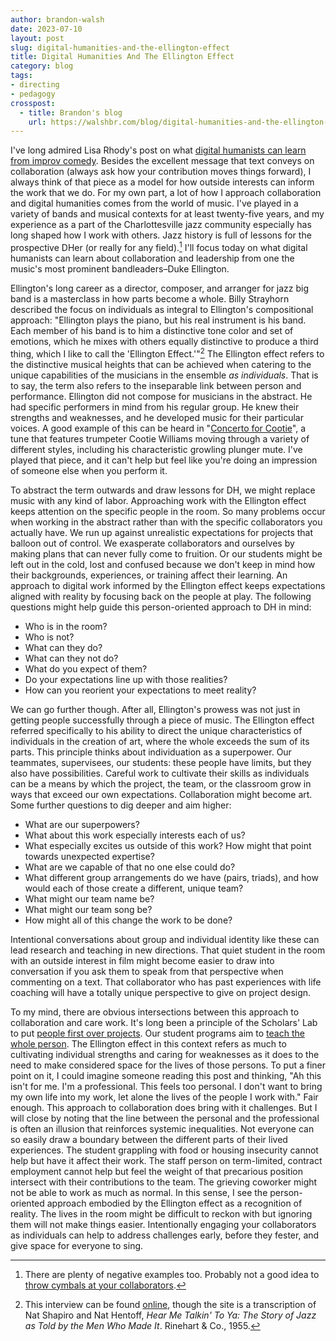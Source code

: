 ```yaml
---
author: brandon-walsh
date: 2023-07-10
layout: post
slug: digital-humanities-and-the-ellington-effect
title: Digital Humanities And The Ellington Effect
category: blog
tags:
- directing
- pedagogy
crosspost:
  - title: Brandon's blog
    url: https://walshbr.com/blog/digital-humanities-and-the-ellington-effect
---
```


I've long admired Lisa Rhody's post on what [digital humanists can learn from improv comedy](http://dayofdh2013.matrix.msu.edu/lmrhody/2013/04/17/what-can-dhers-learn-from-improvisation-and-tina-fey/). Besides the excellent message that text conveys on collaboration (always ask how your contribution moves things forward), I always think of that piece as a model for how outside interests can inform the work that we do. For my own part, a lot of how I approach collaboration and digital humanities comes from the world of music. I've played in a variety of bands and musical contexts for at least twenty-five years, and my experience as a part of the Charlottesville jazz community especially has long shaped how I work with others. Jazz history is full of lessons for the prospective DHer (or really for any field).[^1] I'll focus today on what digital humanists can learn about collaboration and leadership from one the music's most prominent bandleaders–Duke Ellington.

Ellington's long career as a director, composer, and arranger for jazz big band is a masterclass in how parts become a whole. Billy Strayhorn described the focus on individuals as integral to Ellington's compositional approach: "Ellington plays the piano, but his real instrument is his band. Each member of his band is to him a distinctive tone color and set of emotions, which he mixes with others equally distinctive to produce a third thing, which I like to call the 'Ellington Effect.'"[^2] The Ellington effect refers to the distinctive musical heights that can be achieved when catering to the unique capabilities of the musicians in the ensemble *as individuals*. That is to say, the term also refers to the inseparable link between person and performance. Ellington did not compose for musicians in the abstract. He had specific performers in mind from his regular group. He knew their strengths and weaknesses, and he developed music for their particular voices. A good example of this can be heard in "[Concerto for Cootie](https://open.spotify.com/track/3H5J3ynlgbAErQTWBDMU2N?si=a8c6c7b3306c4177)", a tune that features trumpeter Cootie Williams moving through a variety of different styles, including his characteristic growling plunger mute. I've played that piece, and it can't help but feel like you're doing an impression of someone else when you perform it.

To abstract the term outwards and draw lessons for DH, we might replace music with any kind of labor. Approaching work with the Ellington effect keeps attention on the specific people in the room. So many problems occur when working in the abstract rather than with the specific collaborators you actually have. We run up against unrealistic expectations for projects that balloon out of control. We exasperate collaborators and ourselves by making plans that can never fully come to fruition. Or our students might be left out in the cold, lost and confused because we don't keep in mind how their backgrounds, experiences, or training affect their learning. An approach to digital work informed by the Ellington effect keeps expectations aligned with reality by focusing back on the people at play. The following questions might help guide this person-oriented approach to DH in mind:

* Who is in the room?
* Who is not?
* What can they do?
* What can they not do?
* What do you expect of them?
* Do your expectations line up with those realities?
* How can you reorient your expectations to meet reality?

We can go further though. After all, Ellington's prowess was not just in getting people successfully through a piece of music. The Ellington effect referred specifically to his ability to direct the unique characteristics of individuals in the creation of art, where the whole exceeds the sum of its parts. This principle thinks about individuation as a superpower. Our teammates, supervisees, our students: these people have limits, but they also have possibilities. Careful work to cultivate their skills as individuals can be a means by which the project, the team, or the classroom grow in ways that exceed our own expectations. Collaboration might become art. Some further questions to dig deeper and aim higher:

* What are our superpowers?
* What about this work especially interests each of us?
* What especially excites us outside of this work? How might that point towards unexpected expertise?
* What are we capable of that no one else could do?
* What different group arrangements do we have (pairs, triads), and how would each of those create a different, unique team?
* What might our team name be?
* What might our team song be?
* How might all of this change the work to be done?

Intentional conversations about group and individual identity like these can lead research and teaching in new directions. That quiet student in the room with an outside interest in film might become easier to draw into conversation if you ask them to speak from that perspective when commenting on a text. That collaborator who has past experiences with life coaching will have a totally unique perspective to give on project design.

To my mind, there are obvious intersections between this approach to collaboration and care work. It's long been a principle of the Scholars' Lab to put [people first over projects](https://scholarslab.lib.virginia.edu/charter/). Our student programs aim to [teach the whole person](https://scholarslab.lib.virginia.edu/student-programs-charter/). The Ellington effect in this context refers as much to cultivating individual strengths and caring for weaknesses as it does to the need to make considered space for the lives of those persons. To put a finer point on it, I could imagine someone reading this post and thinking, "Ah this isn't for me. I'm a professional. This feels too personal. I don't want to bring my own life into my work, let alone the lives of the people I work with." Fair enough. This approach to collaboration does bring with it challenges. But I will close by noting that the line between the personal and the professional is often an illusion that reinforces systemic inequalities. Not everyone can so easily draw a boundary between the different parts of their lived experiences. The student grappling with food or housing insecurity cannot help but have it affect their work. The staff person on term-limited, contract employment cannot help but feel the weight of that precarious position intersect with their contributions to the team. The grieving coworker might not be able to work as much as normal. In this sense, I see the person-oriented approach embodied by the Ellington effect as a recognition of reality. The lives in the room might be difficult to reckon with but ignoring them will not make things easier. Intentionally engaging your collaborators as individuals can help to address challenges early, before they fester, and give space for everyone to sing.

[^1]: There are plenty of negative examples too. Probably not a good idea to [throw cymbals at your collaborators](https://www.theguardian.com/music/2011/jun/17/charlie-parker-cymbal-thrown).

[^2]: This interview can be found [online](http://explorepahistory.com/odocument.php?docId=1-4-89), though the site is a transcription of Nat Shapiro and Nat Hentoff, *Hear Me Talkin' To Ya: The Story of Jazz as Told by the Men Who Made It*. Rinehart & Co., 1955. 

